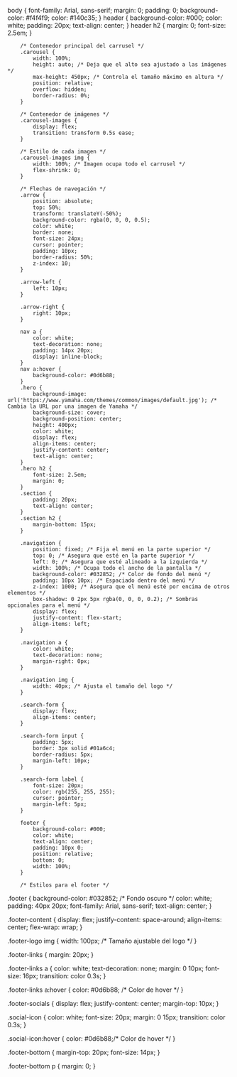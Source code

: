 body {
            font-family: Arial, sans-serif;
            margin: 0;
            padding: 0;
            background-color: #f4f4f9;
            color: #140c35;
        }
        header {
            background-color: #000;
            color: white;
            padding: 20px;
            text-align: center;
        }
        header h2 {
            margin: 0;
            font-size: 2.5em;
        }

        /* Contenedor principal del carrusel */
        .carousel {
            width: 100%;
            height: auto; /* Deja que el alto sea ajustado a las imágenes */
            max-height: 450px; /* Controla el tamaño máximo en altura */
            position: relative;
            overflow: hidden;
            border-radius: 0%;
        }

        /* Contenedor de imágenes */
        .carousel-images {
            display: flex;
            transition: transform 0.5s ease;
        }

        /* Estilo de cada imagen */
        .carousel-images img {
            width: 100%; /* Imagen ocupa todo el carrusel */
            flex-shrink: 0;
        }

        /* Flechas de navegación */
        .arrow {
            position: absolute;
            top: 50%;
            transform: translateY(-50%);
            background-color: rgba(0, 0, 0, 0.5);
            color: white;
            border: none;
            font-size: 24px;
            cursor: pointer;
            padding: 10px;
            border-radius: 50%;
            z-index: 10;
        }

        .arrow-left {
            left: 10px;
        }

        .arrow-right {
            right: 10px;
        }
        
        nav a {
            color: white;
            text-decoration: none;
            padding: 14px 20px;
            display: inline-block;
        }
        nav a:hover {
            background-color: #0d6b88;
        }
        .hero {
            background-image: url('https://www.yamaha.com/themes/common/images/default.jpg'); /* Cambia la URL por una imagen de Yamaha */
            background-size: cover;
            background-position: center;
            height: 400px;
            color: white;
            display: flex;
            align-items: center;
            justify-content: center;
            text-align: center;
        }
        .hero h2 {
            font-size: 2.5em;
            margin: 0;
        }
        .section {
            padding: 20px;
            text-align: center;
        }
        .section h2 {
            margin-bottom: 15px;
        }

        .navigation {
            position: fixed; /* Fija el menú en la parte superior */
            top: 0; /* Asegura que esté en la parte superior */
            left: 0; /* Asegura que esté alineado a la izquierda */
            width: 100%; /* Ocupa todo el ancho de la pantalla */
            background-color: #032852; /* Color de fondo del menú */
            padding: 10px 10px; /* Espaciado dentro del menú */
            z-index: 1000; /* Asegura que el menú esté por encima de otros elementos */
            box-shadow: 0 2px 5px rgba(0, 0, 0, 0.2); /* Sombras opcionales para el menú */
            display: flex;
            justify-content: flex-start;
            align-items: left;
        }
    
        .navigation a {
            color: white;
            text-decoration: none;
            margin-right: 0px;
        }
        
        .navigation img {
            width: 40px; /* Ajusta el tamaño del logo */
        }
        
        .search-form {
            display: flex;
            align-items: center;
        }
        
        .search-form input {
            padding: 5px;
            border: 3px solid #01a6c4;
            border-radius: 5px;
            margin-left: 10px;
        }
        
        .search-form label {
            font-size: 20px;
            color: rgb(255, 255, 255);
            cursor: pointer;
            margin-left: 5px;
        }

        footer {
            background-color: #000;
            color: white;
            text-align: center;
            padding: 10px 0;
            position: relative;
            bottom: 0;
            width: 100%;
        }

        /* Estilos para el footer */
.footer {
    background-color: #032852;  /* Fondo oscuro */
    color: white;
    padding: 40px 20px;
    font-family: Arial, sans-serif;
    text-align: center;
}

.footer-content {
    display: flex;
    justify-content: space-around;
    align-items: center;
    flex-wrap: wrap;
}

.footer-logo img {
    width: 100px; /* Tamaño ajustable del logo */
}

.footer-links {
    margin: 20px;
}

.footer-links a {
    color: white;
    text-decoration: none;
    margin: 0 10px;
    font-size: 16px;
    transition: color 0.3s;
}

.footer-links a:hover {
    color: #0d6b88; /* Color de hover */
}

.footer-socials {
    display: flex;
    justify-content: center;
    margin-top: 10px;
}

.social-icon {
    color: white;
    font-size: 20px;
    margin: 0 15px;
    transition: color 0.3s;
}

.social-icon:hover {
     color: #0d6b88;/* Color de hover */
}

.footer-bottom {
    margin-top: 20px;
    font-size: 14px;
}

.footer-bottom p {
    margin: 0;
}
